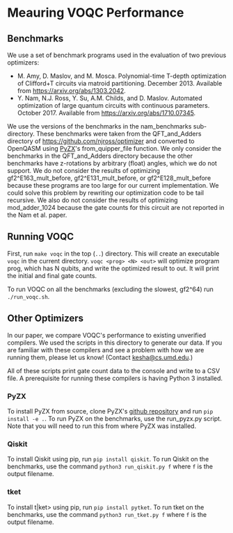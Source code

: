 # Meauring VOQC Performance

## Benchmarks

We use a set of benchmark programs used in the evaluation of two previous optimizers:
- M. Amy, D. Maslov, and M. Mosca. Polynomial-time T-depth optimization of Clifford+T circuits via matroid partitioning. December 2013. Available from https://arxiv.org/abs/1303.2042.
- Y. Nam, N.J. Ross, Y. Su, A.M. Childs, and D. Maslov. Automated optimization of large quantum circuits with continuous parameters. October 2017. Available from https://arxiv.org/abs/1710.07345.

We use the versions of the benchmarks in the nam_benchmarks sub-directory.
These benchmarks were taken from the QFT_and_Adders directory of https://github.com/njross/optimizer and converted to OpenQASM using [PyZX](https://github.com/Quantomatic/pyzx)'s from_quipper_file function.
We only consider the benchmarks in the QFT_and_Adders directory because the other benchmarks have z-rotations by arbitrary (float) angles, which we do not support.
We do not consider the results of optimizing gf2^E163_mult_before, gf2^E131_mult_before, or gf2^E128_mult_before because these programs are too large for our current implementation.
We could solve this problem by rewriting our optimization code to be tail recursive.
We also do not consider the results of optimizing mod_adder_1024 because the gate counts for this circuit are not reported in the Nam et al. paper.

## Running VOQC

First, run `make voqc` in the top (`..`) directory. This will create an executable `voqc` in the current directory. `voqc <prog> <N> <out>` will optimize program prog, which has N qubits, and write the optimized result to out. It will print the initial and final gate counts.

To run VOQC on all the benchmarks (excluding the slowest, gf2^64) run `./run_voqc.sh`.

## Other Optimizers

In our paper, we compare VOQC's performance to existing unverified compilers. We used the scripts in this directory to generate our data. If you are familiar with these compilers and see a problem with how we are running them, please let us know! (Contact <kesha@cs.umd.edu>.)

All of these scripts print gate count data to the console and write to a CSV file. A prerequisite for running these compilers is having Python 3 installed.

### PyZX

To install PyZX from source, clone PyZX's [github repository](https://github.com/Quantomatic/pyzx) and run `pip install -e .`. To run PyZX on the benchmarks, use the run_pyzx.py script. Note that you will need to run this from where PyZX was installed.

### Qiskit

To install Qiskit using pip, run `pip install qiskit`. To run Qiskit on the benchmarks, use the command `python3 run_qiskit.py f` where `f` is the output filename.

### tket

To install t|ket> using pip, run `pip install pytket`. To run tket on the benchmarks, use the command `python3 run_tket.py f` where `f` is the output filename.

